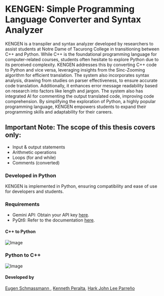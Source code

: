 # KENGEN: Simple Programming Language Converter and Syntax Analyzer

KENGEN is a transpiler and syntax analyzer developed by researchers to assist students at Notre Dame of Tacurong College in transitioning between C++ and Python. While C++ is the foundational programming language for computer-related courses, students often hesitate to explore Python due to its perceived complexity. KENGEN addresses this by converting C++ code to Python and vice versa, leveraging insights from the Sinc-Zooming algorithm for efficient translation. The system also incorporates syntax analysis, drawing from studies on parser effectiveness, to ensure accurate code translation. Additionally, it enhances error message readability based on research into factors like length and jargon. The system also has integrated AI for commenting the output translated code, improving code comprehension. By simplifying the exploration of Python, a highly popular programming language, KENGEN empowers students to expand their programming skills and adaptability for their careers.


## Important Note: The scope of this thesis covers only:
* Input & output statements
* Arithmetic operations
* Loops (for and while)
* Comments (converted)


### Developed in Python

KENGEN is implemented in Python, ensuring compatibility and ease of use for developers and students.

### Requirements 
* Gemini API: Obtain your API key [here](https://ai.google.dev/gemini-api/docs/api-key).
* PyQt6: Refer to the documentation [here](https://pypi.org/project/PyQt6/).


#### C++ to Python

![Image](https://github.com/user-attachments/assets/63e0e8b8-86a7-4843-bd31-174b59a27257)





### Python to C++

![Image](https://github.com/user-attachments/assets/2905896c-d659-4824-9cef-a0db0d3284b2)

#### Developed by
[Eugen Schmassmann ](https://www.facebook.com/eugensacramento), [Kenneth Peralta](https://www.facebook.com/kennethperalta757), [Hark John Lee Parreño](https://www.facebook.com/Arking.yy/)
